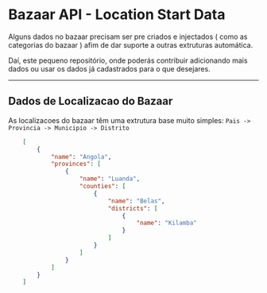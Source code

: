 # Bazaar API - Location Start Data

Alguns dados no bazaar precisam ser pre criados e injectados ( como as categorias do bazaar ) afim de dar suporte a outras extruturas automática.

Daí, este pequeno repositório, onde poderás contribuir adicionando mais dados ou usar os dados já cadastrados para o que desejares.

---------------------------------------------

## Dados de Localizacao do Bazaar

As localizacoes do bazaar têm uma extrutura base muito simples: `Pais -> Provincia -> Municipio -> Distrito`

```json
    [
        {
            "name": "Angola",
            "provinces": [
                {
                    "name": "Luanda",
                    "counties": [
                        {
                            "name": "Belas",
                            "districts": [
                                {
                                    "name": "Kilamba"
                                }
                            ]
                        }
                    ]
                }
            ]
        }
    ]
```
